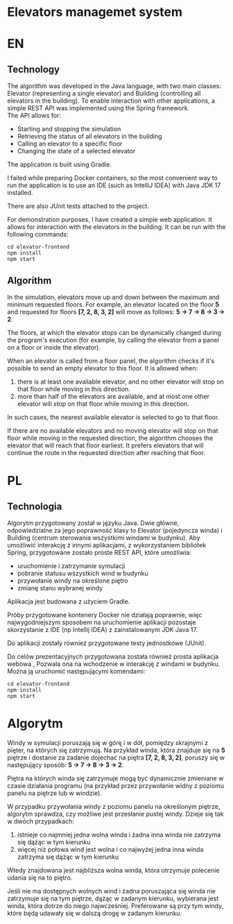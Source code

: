 # Elevators managemet system

# EN
## Technology
The algorithm was developed in the Java language, with two main classes: Elevator (representing a single elevator) and Building (controlling all elevators in the building). To enable interaction with other applications, a simple REST API was implemented using the Spring framework.   
The API allows for:
* Starting and stopping the simulation
* Retrieving the status of all elevators in the building
* Calling an elevator to a specific floor
* Changing the state of a selected elevator

The application is built using Gradle.

I failed while preparing Docker containers, so the most convenient way to run the application is to use an IDE (such as IntelliJ IDEA) with Java JDK 17 installed.

There are also JUnit tests attached to the project.

For demonstration purposes, I have created a simple web application. It allows for interaction with the elevators in the building. It can be run with the following commands:

```
cd elevator-frontend
npm install
npm start
```

## Algorithm
In the simulation, elevators move up and down between the maximum and minimum requested floors. For example, an elevator located on the floor **5** and requested for floors **[7, 2, 8, 3, 2]** will move as follows: **5 -> 7 -> 8 -> 3 -> 2**.

The floors, at which the elevator stops can be dynamically changed during the program's execution (for example, by calling the elevator from a panel on a floor or  inside the elevator).

When an elevator is called from a floor panel, the algorithm checks if it's possible to send an empty elevator to this floor. It is allowed when:
1. there is at least one available elevator, and no other elevator will stop on that floor while moving in this direction.
2. more than half of the elevators are available, and at most one other elevator will stop on that floor while moving in this direction.

In such cases, the nearest available elevator is selected to go to that floor.

If there are no available elevators and no moving elevator will stop on that floor while moving in the requested direction, the algorithm chooses the elevator that will reach that floor earliest. It prefers elevators that will continue the route in the requested direction after reaching that floor.

# PL
## Technologia

Algorytm przygotowany został w języku Java. Dwie główne, odpowiedzialne za jego poprawność klasy to Elevator (pojedyncza winda) i Building (centrum sterowania wszystkimi windami w budynku). Aby umożliwić interakcję z innymi aplikacjami, z wykorzystaniem bibliotek Spring, przygotowane zostało proste  REST API, które umożliwia:
* uruchomienie i zatrzymanie symulacji
* pobranie statusu wszystkich wind w budynku
* przywołanie windy na określone piętro
* zmianę stanu wybranej windy

Aplikacja jest budowana z użyciem Gradle.

Próby przygotowane kontenery Docker nie działają poprawnie, więc najwygodniejszym sposobem na uruchomienie aplikacji pozostaje skorzystanie z IDE (np Intellij IDEA) z zainstalowanym JDK Java 17. 

Do aplikacji zostały również przygotowane testy jednostkowe (JUnit).

Do celów prezentacyjnych przygotowana została również prosta aplikacja webowa , Pozwala ona na wchodzenie w interakcję z windami w budynku. Można ją uruchomić następującymi komendami:
```
cd elevator-frontend
npm install
npm start
```

# Algorytm

Windy w symulacji poruszają się w górę i w dół, pomiędzy skrajnymi z pięter, na których się zatrzymują. Na przykład winda, która znajduje się na **5** piętrze i dostanie za zadanie dojechać na piętra **[7, 2, 8, 3, 2]**, poruszy się w następujący sposób: **5 -> 7 -> 8 -> 3 -> 2**.

Piętra na których winda się zatrzymuje mogą być dynamicznie zmieniane w czasie działania programu (na przykład przez przywołanie widny z poziomu panelu na piętrze lub w windzie).

W przypadku przywołania windy z poziomu panelu na określonym piętrze, algorytm sprawdza, czy możliwe jest przesłanie pustej windy. Dzieje się tak w dwóch przypadkach:
1. istnieje co najmniej jedna wolna winda i żadna inna winda nie zatrzyma się dążąc w tym kierunku
2. więcej niż połowa wind jest wolna i co najwyżej jedna inna winda zatrzyma się dążąc w tym kierunku

Wtedy znajdowana jest najbliższa wolna winda, która otrzymuje polecenie udania się na to piętro.

Jeśli nie ma dostępnych wolnych wind i żadna poruszająca się winda nie zatrzymuje się na tym piętrze, dążąc w zadanym kierunku, wybierana jest winda, która dotrze do niego najwcześniej. Preferowane są przy tym windy, które będą udawały się w dalszą drogę w zadanym kierunku.


